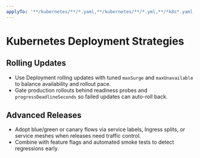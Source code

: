 ```yaml
---
applyTo: '**/kubernetes/**/*.yaml,**/kubernetes/**/*.yml,**/*k8s*.yaml,**/*k8s*.yml,**/*kube*.yaml,**/*kube*.yml'
---
```


# Kubernetes Deployment Strategies

## Rolling Updates

-   Use Deployment rolling updates with tuned `maxSurge` and `maxUnavailable` to balance availability and rollout pace.
-   Gate production rollouts behind readiness probes and `progressDeadlineSeconds` so failed updates can auto-roll back.

## Advanced Releases

-   Adopt blue/green or canary flows via service labels, Ingress splits, or service meshes when releases need traffic control.
-   Combine with feature flags and automated smoke tests to detect regressions early.
